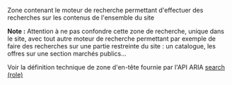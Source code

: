 Zone contenant le moteur de recherche permettant d'effectuer des recherches sur les contenus de l'ensemble du site

**Note :** Attention à ne pas confondre cette zone de recherche, unique dans le site, avec tout autre moteur de recherche permettant par exemple de faire des recherches sur une partie restreinte du site : un catalogue, les offres sur une section marchés publics...

Voir la définition technique de zone d'en-tête fournie par l'API ARIA [search (role)](http://www.w3.org/WAI/PF/aria/roles#search)
